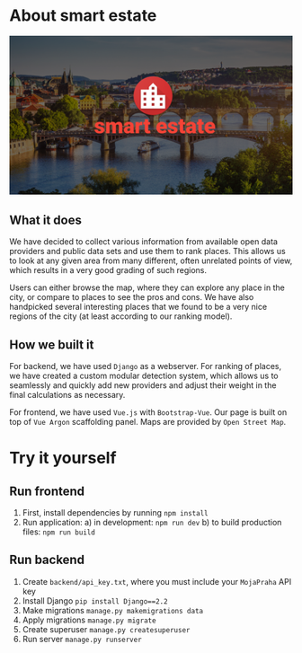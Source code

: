 # About smart estate

![alt text](https://github.com/MatusMak/smart-estate/blob/master/design/youtube_banner.png)

## What it does

We have decided to collect various information from available open data providers and public data sets and use them to rank places. This allows us to look at any given area from many different, often unrelated points of view, which results in a very good grading of such regions.

Users can either browse the map, where they can explore any place in the city, or compare to places to see the pros and cons. We have also handpicked several interesting places that we found to be a very nice regions of the city (at least according to our ranking model).

## How we built it

For backend, we have used `Django` as a webserver. For ranking of places, we have created a custom modular detection system, which allows us to seamlessly and quickly add new providers and adjust their weight in the final calculations as necessary.

For frontend, we have used `Vue.js` with `Bootstrap-Vue`. Our page is built on top of `Vue Argon` scaffolding panel. Maps are provided by `Open Street Map`.

# Try it yourself

## Run frontend

1. First, install dependencies by running `npm install`
2. Run application:
    a) in development: `npm run dev`
    b) to build production files: `npm run build`

## Run backend

1. Create `backend/api_key.txt`, where you must include your `MojaPraha` API key
2. Install Django `pip install Django==2.2`
3. Make migrations `manage.py makemigrations data`
4. Apply migrations `manage.py migrate`
5. Create superuser `manage.py createsuperuser`
6. Run server `manage.py runserver`
